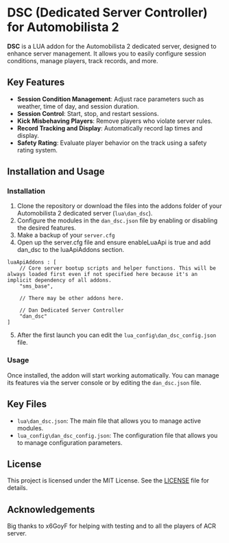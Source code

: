 # DSC (Dedicated Server Controller) for Automobilista 2

**DSC** is a LUA addon for the Automobilista 2 dedicated server, designed to enhance server management. It allows you to easily configure session conditions, manage players, track records, and more.

## Key Features

- **Session Condition Management**: Adjust race parameters such as weather, time of day, and session duration.
- **Session Control**: Start, stop, and restart sessions.
- **Kick Misbehaving Players**: Remove players who violate server rules.
- **Record Tracking and Display**: Automatically record lap times and display.
- **Safety Rating**: Evaluate player behavior on the track using a safety rating system.

## Installation and Usage

### Installation

1. Clone the repository or download the files into the addons folder of your Automobilista 2 dedicated server (`lua\dan_dsc`).
2. Configure the modules in the `dan_dsc.json` file by enabling or disabling the desired features.
3. Make a backup of your `server.cfg`
4. Open up the server.cfg file and ensure enableLuaApi is true and add dan_dsc to the luaApiAddons section.
```
luaApiAddons : [
    // Core server bootup scripts and helper functions. This will be always loaded first even if not specified here because it's an implicit dependency of all addons.
    "sms_base",

    // There may be other addons here.

    // Dan Dedicated Server Controller
    "dan_dsc"
]

```

5. After the first launch you can edit the `lua_config\dan_dsc_config.json` file.

### Usage

Once installed, the addon will start working automatically. You can manage its features via the server console or by editing the `dan_dsc.json` file.

## Key Files

- `lua\dan_dsc.json`: The main file that allows you to manage active modules.
- `lua_config\dan_dsc_config.json`: The configuration file that allows you to manage configuration parameters.

## License

This project is licensed under the MIT License. See the [LICENSE](LICENSE) file for details.

## Acknowledgements

Big thanks to x6GoyF for helping with testing and to all the players of ACR server.